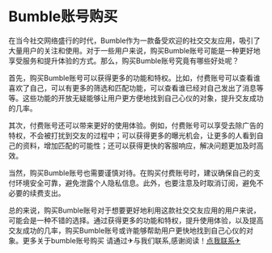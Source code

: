 # Bumble账号购买

在当今社交网络盛行的时代，Bumble作为一款备受欢迎的社交交友应用，吸引了大量用户的关注和使用。对于一些用户来说，购买Bumble账号可能是一种更好地享受服务和提升体验的方式。那么，购买Bumble账号究竟有哪些好处呢？

首先，购买Bumble账号可以获得更多的功能和特权。比如，付费账号可以查看谁喜欢了自己，可以有更多的筛选和匹配功能，可以查看谁已经对自己发出了消息等等。这些功能的开放无疑能够让用户更方便地找到自己心仪的对象，提升交友成功的几率。

其次，付费账号还可以带来更好的使用体验。例如，付费账号可以享受去除广告的特权，不会被打扰到交友的过程中；可以获得更多的曝光机会，让更多的人看到自己的资料，增加匹配的可能性；还可以获得更快的客服响应，解决问题更加及时高效。

当然，购买Bumble账号也需要谨慎对待。在购买付费账号时，建议确保自己的支付环境安全可靠，避免泄露个人隐私信息。此外，也要注意及时取消订阅，避免不必要的续费支出。

总的来说，购买Bumble账号对于想要更好地利用这款社交交友应用的用户来说，可能会是一种不错的选择。通过获得更多的功能和特权，提升使用体验，以及提高交友成功的几率，购买Bumble账号或许能够帮助用户更快地找到自己心仪的对象。更多关于bumble账号购买 请通过✈与我们联系,感谢阅读！[点我联系✈](https://wiki.G208.com)